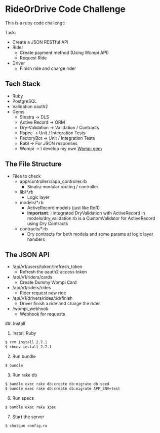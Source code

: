 # RideOrDrive Code Challenge

This is a ruby code challenge

Task:
* Create a JSON RESTful API
* Rider
  * Create payment method (Using Wompi API)
  * Request Ride
* Driver
  * Finish ride and charge rider

## Tech Stack
* Ruby
* PostgreSQL
* Validation oauth2
* Gems
  * Sinatra -> DLS
  * Active Record -> ORM
  * Dry-Validation -> Validation / Contracts
  * Rspec -> Unit / Integration Tests
  * FactoryBot -> Unit / Integration Tests
  * Rabl -> For JSON responses
  * Wompi -> I develop my own  [Wompi gem](https://github.com/MakarovCode/wompi)

## The File Structure
* Files to check
  * app/controllers/app_controller.rb
    * Sinatra modular routing / controller
  * lib/*.rb
    * Logic layer
  * models/*.rb
    * ActiveRecord models (just like RoR)
    * **Important**: I integrated DryValidation with ActiveRecord in models/dry_validation.rb is a CustomValidator for ActiveRecord using Dry Contracts
  * contracts/*.rb
    * Dry contracts for both models and some params at logic layer handlers

## The JSON API
* /api/v1/users/token/:refresh_token
  * Refresh the oauth2 access token
* /api/v1/riders/cards
  * Create Dummy Wompi Card
* /api/v1/riders/rides
  * Rider request new ride
* /api/v1/drivers/rides/:id/finish
  * Driver finish a ride and charge the rider
* /wompi_webhook
  * Webhook for requests

##. Install

1. Install Ruby
```sh
$ rvm install 2.7.1
$ rbenv install 2.7.1
```

2. Run bundle
```sh
$ bundle
```

3. Run rake db
```sh
$ bundle exec rake db:create db:migrate db:seed
$ bundle exec rake db:create db:migrate APP_ENV=test
```

6. Run specs

```sh
$ bundle exec rake spec
```

7. Start the server

```sh
$ shotgun config.ru
```
